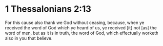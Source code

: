 # 1 Thessalonians 2:13

For this cause also thank we God without ceasing, because, when ye received the word of God which ye heard of us, ye received [it] not [as] the word of men, but as it is in truth, the word of God, which effectually worketh also in you that believe.